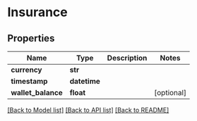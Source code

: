 # Insurance

## Properties
Name | Type | Description | Notes
------------ | ------------- | ------------- | -------------
**currency** | **str** |  | 
**timestamp** | **datetime** |  | 
**wallet_balance** | **float** |  | [optional] 

[[Back to Model list]](../README.md#documentation-for-models) [[Back to API list]](../README.md#documentation-for-api-endpoints) [[Back to README]](../README.md)


